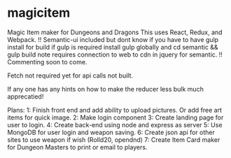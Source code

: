 # magicitem
Magic Item maker for Dungeons and Dragons 
This uses React, Redux, and Webpack.
!! 
Semantic-ui included but dont know if you have to have gulp install for build
if gulp is required install gulp globally and cd semantic && gulp build
note requires connection to web to cdn in jquery for semantic.
!!
Commenting soon to come. 

Fetch not required yet for api calls not built.

If any one has any hints on how to make the reducer less bulk much apprecatied!


Plans: 
  1: Finish front end and add ability to upload pictures. Or add free art items for quick image.
  2: Make login component
  3: Create landing page for user to login.
  4: Create back-end using node and express as server
  5: Use MongoDB for user login and weapon saving.
  6: Create json api for other sites to use weapon if wish (Rolld20, opendnd)
  7: Create Item Card maker for Dungeon Masters to print or email to players.
